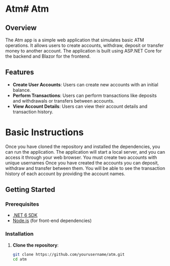 # Atm# Atm

## Overview

The Atm app is a simple web application that simulates basic ATM operations. It allows users to create accounts, withdraw, deposit or transfer money to another account. The application is built using ASP.NET Core for the backend and Blazor for the frontend.
## Features

- **Create User Accounts**: Users can create new accounts with an initial balance.
- **Perform Transactions**: Users can perform transactions like deposits and withdrawals or transfers between accounts.
- **View Account Details**: Users can view their account details and transaction history.

# Basic Instructions 
Once you have cloned the repository and installed the dependencies, you can run the application. The application will start a local server, and you can access it through your web browser.
You must create two accounts with unique usernames Once you have created the accounts you can deposit, withdraw and transfer between them. 
You will be able to see the transaction history of each account by providing the account names. 

## Getting Started

### Prerequisites

- [.NET 6 SDK](https://dotnet.microsoft.com/download/dotnet/6.0)
- [Node.js](https://nodejs.org/) (for front-end dependencies)

### Installation

1. **Clone the repository**:
   ```sh
   git clone https://github.com/yourusername/atm.git
   cd atm